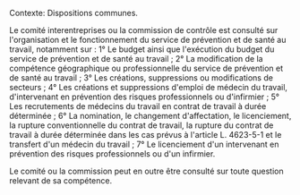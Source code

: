 Contexte: Dispositions communes.

Le comité interentreprises ou la commission de contrôle est consulté sur l'organisation et le fonctionnement du service de prévention et de santé au travail, notamment sur : 1° Le budget ainsi que l'exécution du budget du service de prévention et de santé au travail ; 2° La modification de la compétence géographique ou professionnelle du service de prévention et de santé au travail ; 3° Les créations, suppressions ou modifications de secteurs ; 4° Les créations et suppressions d'emploi de médecin du travail, d'intervenant en prévention des risques professionnels ou d'infirmier ; 5° Les recrutements de médecins du travail en contrat de travail à durée déterminée ; 6° La nomination, le changement d'affectation, le licenciement, la rupture conventionnelle du contrat de travail, la rupture du contrat de travail à durée déterminée dans les cas prévus à l'article L. 4623-5-1 et le transfert d'un médecin du travail ; 7° Le licenciement d'un intervenant en prévention des risques professionnels ou d'un infirmier.

Le comité ou la commission peut en outre être consulté sur toute question relevant de sa compétence.